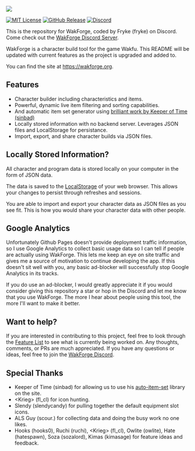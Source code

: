 ![](https://i.imgur.com/TsVnKyB.jpeg)

[![MIT License](https://img.shields.io/static/v1?label=Licence&message=MIT&color=green)](https://opensource.org/licenses/) [![GitHub Release](https://img.shields.io/static/v1?label=Version&message=1.35.0&color=blue)]() [![Discord](https://img.shields.io/static/v1?label=Discord&message=Click%20to%20Join&color=purple)](https://discord.gg/k3v2fXQWJp)

This is the repository for WakForge, coded by Fryke (fryke) on Discord.
<br>
Come check out the [WakForge Discord Server](https://discord.gg/k3v2fXQWJp).

WakForge is a character build tool for the game Wakfu. This README will be updated with current features as the project is upgraded and added to.

You can find the site at <https://wakforge.org>.<br>
<!-- You can find the standalone Electron version in the [releases section](https://github.com/Tmktahu/atlas/releases). -->

## Features

- Character builder including characteristics and items.
- Powerful, dynamic live item filtering and sorting capabilities.
- And automatic item set generator using [brilliant work by Keeper of Time (sinbad)](https://github.com/mikeshardmind/wakfu-utils)
- Locally stored information with no backend server. Leverages JSON files and LocalStorage for persistance.
- Import, export, and share character builds via JSON files.

## Locally Stored Information?

All character and program data is stored locally on your computer in the form of JSON data.

The data is saved to the [LocalStorage](https://developer.mozilla.org/en-US/docs/Web/API/Web_Storage_API) of your web browser. This allows your changes to persist through refreshes and sessions.

You are able to import and export your character data as JSON files as you see fit. This is how you would share your character data with other people.

## Google Analytics

Unfortunately Github Pages doesn't provide deployment traffic information, so I use Google Analytics to collect basic usage data so I can tell if people are actually using WakForge. This lets me keep an eye on site traffic and gives me a source of motivation to continue developing the app. If this doesn't sit well with you, any basic ad-blocker will successfully stop Google Analytics in its tracks.

If you do use an ad-blocker, I would greatly appreciate it if you would consider giving this repository a star or hop in the Discord and let me know that you use WakForge. The more I hear about people using this tool, the more I'll want to make it better.

## Want to help?

If you are interested in contributing to this project, feel free to look through the [Feature List](https://laminated-concrete.notion.site/Wakfu-Wizard-Feature-List-3c26bd7eb0f346f7a57f061b50230ed3) to see what is currently being worked on. Any thoughts, comments, or PRs are much appreciated. If you have any questions or ideas, feel free to join the [WakForge Discord](https://discord.gg/k3v2fXQWJp).

## Special Thanks

- Keeper of Time (sinbad) for allowing us to use his [auto-item-set](https://github.com/mikeshardmind/wakfu-utils) library on the site.
- \<Krieg\> (fl_cl) for icon hunting.
- Slendy (slendycandy) for pulling together the default equipment slot icons.
- ALS Guy (scour.) for collecting data and doing the busy work no one likes.
- Hooks (hooks0), Ruchi (ruchi), \<Krieg\> (fl_cl), Owlite (owlite), Hate (hatespawn), Soza (sozalord), Kimas (kimasage) for feature ideas and feedback.
